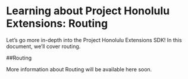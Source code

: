 # Learning about Project Honolulu Extensions: Routing

Let’s go more in-depth into the Project Honolulu Extensions SDK!  In this document, we’ll cover routing.

##Routing

More information about Routing will be available here soon.